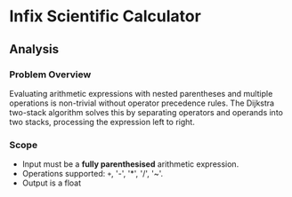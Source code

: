 # Infix Scientific Calculator
## Analysis
### Problem Overview
Evaluating arithmetic expressions with nested parentheses and multiple operations is non-trivial without operator precedence rules. The Dijkstra two-stack algorithm solves this by separating operators and operands into two stacks, processing the expression left to right. 

### Scope
- Input must be a **fully parenthesised** arithmetic expression.
- Operations supported: `+`, '-', '*', '/', '~'.
- Output is a float